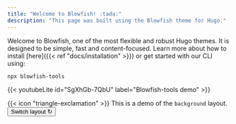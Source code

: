 ```yaml
---
title: "Welcome to Blowfish! :tada:"
description: "This page was built using the Blowfish theme for Hugo."
---
```


Welcome to Blowfish, one of the most flexible and robust Hugo themes. It is designed to be simple, fast and content-focused. Learn more about how to install [here]({{< ref "docs/installation" >}}) or get started with our CLI using:

```node
npx blowfish-tools
```  

{{< youtubeLite id="SgXhGb-7QbU" label="Blowfish-tools demo" >}}

<!--You can also find the complete theme documentation in [docs]({{< ref "docs" >}}). Blowfish is highly customizable and can be configured to fit your needs: from a static website to a blog. Checkout some [examples](/examples) and what some of our [users](/users) have been building.

Explore the [shortcode list]({{< ref "docs/shortcodes" >}}) and [sample pages]({{< ref "samples" >}}) to get a feel for what Blowfish can do. If you like what you see, check out the project on <a target="_blank" href="https://github.com/nunocoracao/blowfish">Github</a> or read the [Installation guide]({{< ref "docs/installation" >}}) to get started.-->

<div class="flex px-4 py-2 mb-8 text-base rounded-md bg-primary-100 dark:bg-primary-900">
  <span class="flex items-center ltr:pr-3 rtl:pl-3 text-primary-400">
    {{< icon "triangle-exclamation" >}}
  </span>
  <span class="flex items-center justify-between grow dark:text-neutral-300">
    <span class="prose dark:prose-invert">This is a demo of the <code id="layout">background</code> layout.</span>
    <button
      id="switch-layout-button"
      class="px-4 !text-neutral !no-underline rounded-md bg-primary-600 hover:!bg-primary-500 dark:bg-primary-800 dark:hover:!bg-primary-700"
    >
      Switch layout &orarr;
    </button>
  </span>
</div>


